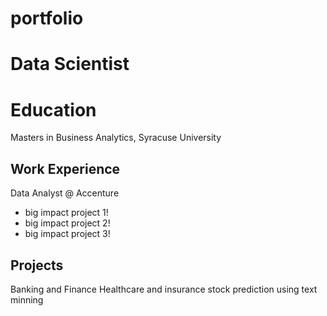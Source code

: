 # portfolio

# Data Scientist
# Education
Masters in Business Analytics, Syracuse University

 ## Work Experience
 Data Analyst @ Accenture
 - big impact project 1!
 - big impact project 2!
 - big impact project 3!

## Projects
Banking and Finance
Healthcare and insurance
stock prediction using text minning
